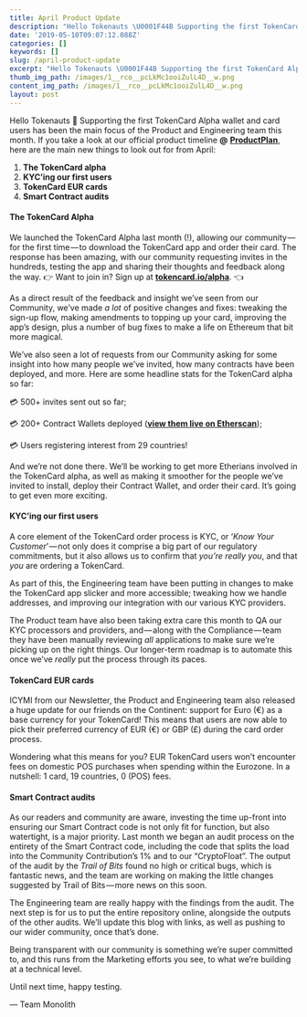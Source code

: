 ```yaml
---
title: April Product Update
description: "Hello Tokenauts \U0001F44B Supporting the first TokenCard Alpha wallet and card users has been the main focus of the Product and Engineering team…"
date: '2019-05-10T09:07:12.088Z'
categories: []
keywords: []
slug: /april-product-update
excerpt: "Hello Tokenauts \U0001F44B Supporting the first TokenCard Alpha wallet and card users has been the main focus of the Product and Engineering team…"
thumb_img_path: /images/1__rco__pcLkMc1ooiZulL4D__w.png
content_img_path: /images/1__rco__pcLkMc1ooiZulL4D__w.png
layout: post
---
```



Hello Tokenauts 👋 Supporting the first TokenCard Alpha wallet and card users has been the main focus of the Product and Engineering team this month. If you take a look at our official product timeline **@** [**ProductPlan**](https://app.productplan.com/p/WKmCZlrSDYGGdjB9HtBUJZKA9Cl6PCXD), here are the main new things to look out for from April:

1.  **The TokenCard alpha**
2.  **KYC’ing our first users**
3.  **TokenCard EUR cards**
4.  **Smart Contract audits**

#### The TokenCard Alpha

We launched the TokenCard Alpha last month (!), allowing our community — for the first time — to download the TokenCard app and order their card. The response has been amazing, with our community requesting invites in the hundreds, testing the app and sharing their thoughts and feedback along the way. 👉 Want to join in? Sign up at [**tokencard.io/alpha**](https://tokencard.io/alpha/). 👈

As a direct result of the feedback and insight we’ve seen from our Community, we’ve made _a lot_ of positive changes and fixes: tweaking the sign-up flow, making amendments to topping up your card, improving the app’s design, plus a number of bug fixes to make a life on Ethereum that bit more magical.

We’ve also seen a lot of requests from our Community asking for some insight into how many people we’ve invited, how many contracts have been deployed, and more. Here are some headline stats for the TokenCard alpha so far:

💳 500+ invites sent out so far;

💳 200+ Contract Wallets deployed ([**view them live on Etherscan**](https://etherscan.io/txs?a=0xe0731c1a30e6ed0c6e9162eb87fc85e831caf382));

💳 Users registering interest from 29 countries!

And we’re not done there. We’ll be working to get more Etherians involved in the TokenCard alpha, as well as making it smoother for the people we’ve invited to install, deploy their Contract Wallet, and order their card. It’s going to get even more exciting.

#### KYC’ing our first users

A core element of the TokenCard order process is KYC, or ‘_Know Your Customer_’ — not only does it comprise a big part of our regulatory commitments, but it also allows us to confirm that _you’re really you_, and that _you_ are ordering a TokenCard.

As part of this, the Engineering team have been putting in changes to make the TokenCard app slicker and more accessible; tweaking how we handle addresses, and improving our integration with our various KYC providers.

The Product team have also been taking extra care this month to QA our KYC processors and providers, and — along with the Compliance — team they have been manually reviewing _all_ applications to make sure we’re picking up on the right things. Our longer-term roadmap is to automate this once we’ve _really_ put the process through its paces.

#### TokenCard EUR cards

ICYMI from our Newsletter, the Product and Engineering team also released a huge update for our friends on the Continent: support for Euro (€) as a base currency for your TokenCard! This means that users are now able to pick their preferred currency of EUR (€) or GBP (£) during the card order process.

Wondering what this means for you? EUR TokenCard users won’t encounter fees on domestic POS purchases when spending within the Eurozone. In a nutshell: 1 card, 19 countries, 0 (POS) fees.

#### Smart Contract audits

As our readers and community are aware, investing the time up-front into ensuring our Smart Contract code is not only fit for function, but also watertight, is a major priority. Last month we began an audit process on the entirety of the Smart Contract code, including the code that splits the load into the Community Contribution’s 1% and to our “CryptoFloat”. The output of the audit by the _Trail of Bits_ found no high or critical bugs, which is fantastic news, and the team are working on making the little changes suggested by Trail of Bits — more news on this soon.

The Engineering team are really happy with the findings from the audit. The next step is for us to put the entire repository online, alongside the outputs of the other audits. We’ll update this blog with links, as well as pushing to our wider community, once that’s done.

Being transparent with our community is something we’re super committed to, and this runs from the Marketing efforts you see, to what we’re building at a technical level.

Until next time, happy testing.

— Team Monolith